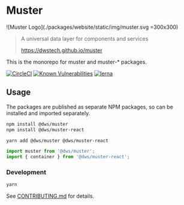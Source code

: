 # Muster

![Muster Logo](./packages/website/static/img/muster.svg =300x300)

> A universal data layer for components and services
>
> https://dwstech.github.io/muster

This is the monorepo for muster and muster-* packages.

[![CircleCI](https://circleci.com/gh/dwstech/muster.svg?style=svg)](https://circleci.com/gh/dwstech/muster)
[![Known Vulnerabilities](https://snyk.io/test/github/dwstech/muster/badge.svg?targetFile=package.json)](https://snyk.io/test/github/dwstech/muster?targetFile=package.json)
[![lerna](https://img.shields.io/badge/maintained%20with-lerna-cc00ff.svg)](https://lernajs.io/)

## Usage

The packages are published as separate NPM packages, so can be installed and imported separately.

```bash
npm install @dws/muster
npm install @dws/muster-react

yarn add @dws/muster @dws/muster-react
```

```javascript
import muster from '@dws/muster';
import { container } from '@dws/muster-react';
```

### Development

```bash
yarn
```

See [CONTRIBUTING.md](./CONTRIBUTING.md) for details.
